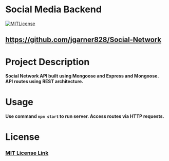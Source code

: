 # Social Media Backend
  
  [![MITLicense](https://img.shields.io/badge/License-MITLicense-<COLOR>.svg)](https://shields.io/)
  
  ## https://github.com/jgarner828/Social-Network
  
  # Project Description
  
  **Social Network API built using Mongoose and Express and Mongoose. API routes using REST architecture.**

  # Usage

  **Use command `npm start` to run server. Access routes via HTTP requests.**
  
  # License
  
  ### [MIT License Link](https://opensource.org/licenses/MIT)
  